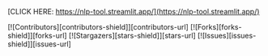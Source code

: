 

[CLICK HERE: https://nlp-tool.streamlit.app/](https://nlp-tool.streamlit.app/)

[![Contributors][contributors-shield]][contributors-url]
[![Forks][forks-shield]][forks-url]
[![Stargazers][stars-shield]][stars-url]
[![Issues][issues-shield]][issues-url]